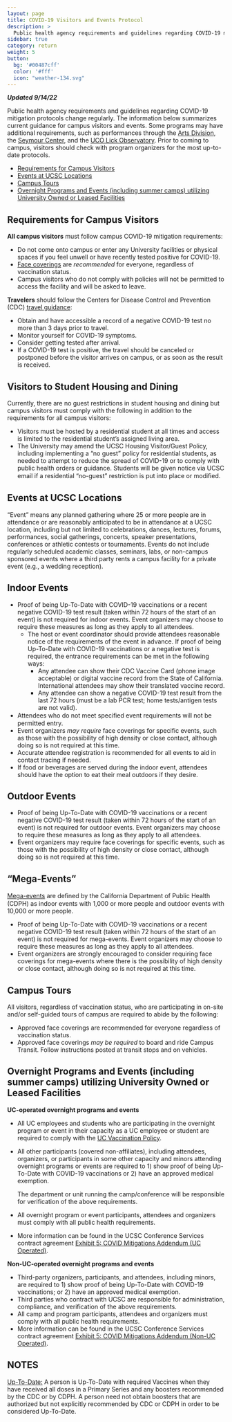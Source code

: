 ```yaml
---
layout: page
title: COVID-19 Visitors and Events Protocol
description: >
  Public health agency requirements and guidelines regarding COVID-19 mitigation protocols change regularly. The information below summarizes current guidance for campus visitors and events..
sidebar: true
category: return
weight: 5
button:
  bg: '#00487cff'
  color: '#fff'
  icon: "weather-134.svg"
---
```




***Updated 9/14/22***

Public health agency requirements and guidelines regarding COVID-19 mitigation protocols change regularly. The information below summarizes current guidance for campus visitors and events. Some programs may have additional requirements, such as performances through the [Arts Division](https://arts.ucsc.edu/covid-protocols), the [Seymour Center](https://seymourcenter.ucsc.edu/visit/), and the [UCO Lick Observatory](https://www.lickobservatory.org/events/#:~:text=Starting%20April%2010th%2C%20wearing%20a,the%20start%20of%20the%20event). Prior to coming to campus, visitors should check with program organizers for the most up-to-date protocols.

* <a href="#requirements">Requirements for Campus Visitors</a>  
* <a href="#events">Events at UCSC Locations</a>  
* <a href="#tours">Campus Tours</a>  
* <a href="#overnight">Overnight Programs and Events (including summer camps) utilizing University Owned or Leased Facilities  </a>  

<h2 id="requirements">Requirements for Campus Visitors</h2>

**All campus visitors** must follow campus COVID-19 mitigation requirements:

* Do not come onto campus or enter any University facilities or physical spaces if you feel unwell or have recently tested positive for COVID-19.
* [Face coverings](https://news.ucsc.edu/2021/08/face-coverings-guidance.html) are *recommended* for everyone, regardless of vaccination status.
* Campus visitors who do not comply with policies will not be permitted to access the facility and will be asked to leave.

**Travelers** should follow the Centers for Disease Control and Prevention (CDC) [travel guidance](https://www.cdc.gov/coronavirus/2019-ncov/travelers/index.html):

* Obtain and have accessible a record of a negative COVID-19 test no more than 3 days prior to travel.
* Monitor yourself for COVID-19 symptoms.
* Consider getting tested after arrival.
* If a COVID-19 test is positive, the travel should be canceled or postponed before the visitor arrives on campus, or as soon as the result is received.

## Visitors to Student Housing and Dining

Currently, there are no guest restrictions in student housing and dining but campus visitors must comply with the following in addition to the requirements for all campus visitors:

* Visitors must be hosted by a residential student at all times and access is limited to the residential student’s assigned living area.
* The University may amend the UCSC Housing Visitor/Guest Policy, including implementing a “no guest” policy for residential students, as needed to attempt to reduce the spread of COVID-19 or to comply with public health orders or guidance. Students will be given notice via UCSC email if a residential “no-guest” restriction is put into place or modiﬁed.

<h2 id="events">Events at UCSC Locations</h2>

“Event” means any planned gathering where 25 or more people are in attendance or are reasonably anticipated to be in attendance at a UCSC location, including but not limited to celebrations, dances, lectures, forums, performances, social gatherings, concerts, speaker presentations, conferences or athletic contests or tournaments. Events do not include regularly scheduled academic classes, seminars, labs, or non-campus sponsored events where a third party rents a campus facility for a private event (e.g., a wedding reception).

## Indoor Events

* Proof of being Up-To-Date with COVID-19 vaccinations or a recent negative COVID-19 test result (taken within 72 hours of the start of an event) is not required for indoor events. Event organizers may choose to require these measures as long as they apply to all attendees.
    * The host or event coordinator should provide attendees reasonable notice of the requirements of the event in advance. If proof of being Up-To-Date with COVID-19 vaccinations or a negative test is required, the entrance requirements can be met in the following ways:
        * Any attendee can show their CDC Vaccine Card (phone image acceptable) or digital vaccine record from the State of California. International attendees may show their translated vaccine record.
        * Any attendee can show a negative COVID-19 test result from the last 72 hours (must be a lab PCR test; home tests/antigen tests are not valid).
* Attendees who do not meet speciﬁed event requirements will not be permitted entry.
* Event organizers *may require* face coverings for specific events, such as those with the possibility of high density or close contact, although doing so is not required at this time.
* Accurate attendee registration is recommended for all events to aid in contact tracing if needed.
* If food or beverages are served during the indoor event, attendees should have the option to eat their meal outdoors if they desire.

## Outdoor Events

* Proof of being Up-To-Date with COVID-19 vaccinations or a recent negative COVID-19 test result (taken within 72 hours of the start of an event) is not required for outdoor events. Event organizers may choose to require these measures as long as they apply to all attendees.
* Event organizers may require face coverings for specific events, such as those with the possibility of high density or close contact, although doing so is not required at this time.

## “Mega-Events”

[Mega-events](https://covid19.ca.gov/mega-events/) are deﬁned by the California Department of Public Health (CDPH) as indoor events with 1,000 or more people and outdoor events with 10,000 or more people.

* Proof of being Up-To-Date with COVID-19 vaccinations or a recent negative COVID-19 test result (taken within 72 hours of the start of an event) is not required for mega-events. Event organizers may choose to require these measures as long as they apply to all attendees.
* Event organizers are strongly encouraged to consider requiring face coverings for mega-events where there is the possibility of high density or close contact, although doing so is not required at this time.

<h2 id="tours">Campus Tours</h2>

All visitors, regardless of vaccination status, who are participating in on-site and/or self-guided tours of campus are required to abide by the following:

* Approved face coverings are recommended for everyone regardless of vaccination status.
* Approved face coverings *may be required* to board and ride Campus Transit. Follow instructions posted at transit stops and on vehicles.

<h2 id="overnight">Overnight Programs and Events (including summer camps) utilizing University Owned or Leased Facilities</h2>

**UC-operated overnight programs and events**

* All UC employees and students who are participating in the overnight program or event in their capacity as a UC employee or student are required to comply with the [UC Vaccination Policy](https://policy.ucop.edu/doc/5000695/VaccinationProgramsPolicy).
* All other participants (covered non-affiliates), including attendees, organizers, or participants in some other capacity and minors attending overnight programs or events are required to 1) show proof of being Up-To-Date with COVID-19 vaccinations or 2) have an approved medical exemption.

  The department or unit running the camp/conference will be responsible for verification of the above requirements.
* All overnight program or event participants, attendees and organizers must comply with all public health requirements.
* More information can be found in the UCSC Conference Services contract agreement [Exhibit 5: COVID Mitigations Addendum (UC Operated)](https://conferenceservices.ucsc.edu/covid-19/covid-mitigations-addendum-uc-operated.html).

**Non-UC-operated overnight programs and events**

* Third-party organizers, participants, and attendees, including minors, are required to 1) show proof of being Up-To-Date with COVID-19 vaccinations; or 2) have an approved medical exemption.
* Third parties who contract with UCSC are responsible for administration, compliance, and verification of the above requirements.
* All camp and program participants, attendees and organizers must comply with all public health requirements.
* More information can be found in the UCSC Conference Services contract agreement [Exhibit 5: COVID Mitigations Addendum (Non-UC Operated)](https://conferenceservices.ucsc.edu/covid-19/covid-mitigations-addendum-non-uc-operated.html).

## NOTES

[Up-To-Date:](https://policy.ucop.edu/doc/5000695/VaccinationProgramsPolicy) A person is Up-To-Date with required Vaccines when they have received all doses in a Primary Series and any boosters recommended by the CDC or by CDPH. A person need not obtain boosters that are authorized but not explicitly recommended by CDC or CDPH in order to be considered Up-To-Date.
